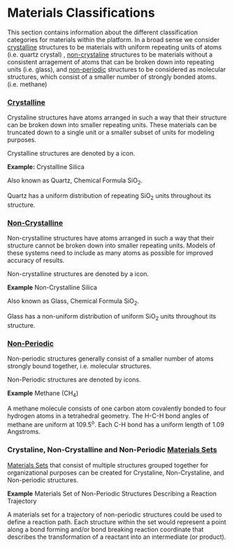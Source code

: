 # Materials Classifications

This section contains information about the different classification categories for materials within the platform. In a broad sense we consider [crystalline](crystalline.md) structures to be materials with uniform repeating units of atoms (i.e. quartz crystal) , [non-crystaline](non-crystalline.md) structures to be materials without a consistent arragement of atoms that can be broken down into repeating units (i.e. glass), and [non-periodic](non-periodic.md) structures to be considered as molecular structures, which consist of a smaller number of strongly bonded atoms. (i.e. methane) 

### [Crystalline](crystalline.md)
Crystaline structures have atoms arranged in such a way that their structure can be broken down into smaller repeating units. These materials can be truncated down to a single unit or a smaller subset of units for modeling purposes.

Crystalline structures are denoted by a <i class="zmdi zmdi-widget zmdi-hc-border"></i> icon.

**Example:** Crystalline Silica

Also known as Quartz, Chemical Formula SiO<sub>2</sub>.

Quartz has a uniform distribution of repeating SiO<sub>2</sub> units throughout its structure.

### [Non-Crystalline](non-crystalline.md)
Non-crystalline structures have atoms arranged in such a way that their structure cannot be broken down into smaller repeating units. Models of these systems need to include as many atoms as possible for improved accuracy of results.

Non-crystalline structures are denoted by a <i class="zmdi zmdi-widget zmdi-hc-border"></i> icon.

**Example** Non-Crystalline Silica

Also known as Glass, Chemical Formula SiO<sub>2</sub>.

Glass has a non-uniform distribution of uniform SiO<sub>2</sub> units throughout its structure.


### [Non-Periodic](non-periodic.md)
Non-periodic structures generally consist of a smaller number of atoms strongly bound together, i.e. molecular structures.

Non-Periodic structures are denoted by <i class="zmdi zmdi-device-hub zmdi-hc-border"></i> icons.

**Example** Methane (CH<sub>4</sub>)

A methane molecule consists of one carbon atom covalently bonded to four hydrogen atoms in a tetrahedral geometry. The H-C-H bond angles of methane are uniform at 109.5<sup>o</sup>. Each C-H bond has a uniform length of 1.09 Angstroms.

### Crystaline, Non-Crystalline and Non-Periodic [Materials Sets](../../entities-general/sets.md)

[Materials Sets](../../entities-general/sets.md) that consist of multiple structures grouped together for organizational purposes can be created for Crystaline, Non-Crystaline, and Non-periodic structures.

**Example** Materials Set of Non-Periodic Structures Describing a Reaction Trajectory

A materials set for a trajectory of non-periodic structures could be used to define a reaction path. Each structure within the set would represent a point along a bond forming and/or bond breaking reaction coordinate that describes the transformation of a reactant into an intermediate (or product).

